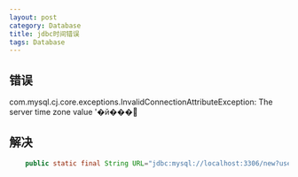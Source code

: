 ```yaml
---
layout: post
category: Database
title: jdbc时间错误
tags: Database
---
```


## 错误
com.mysql.cj.core.exceptions.InvalidConnectionAttributeException: The server time zone value '�й���׼

## 解决
```java
    public static final String URL="jdbc:mysql://localhost:3306/new?useUnicode=true&characterEncoding=UTF-8&useJDBCCompliantTimezoneShift=true&useLegacyDatetimeCode=false&serverTimezone=UTC";

```